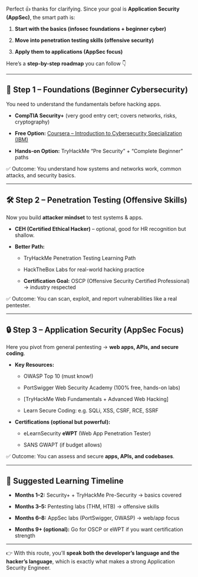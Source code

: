 Perfect 👍 thanks for clarifying. Since your goal is **Application Security (AppSec)**, the smart path is:

1. **Start with the basics (infosec foundations + beginner cyber)**
    
2. **Move into penetration testing skills (offensive security)**
    
3. **Apply them to applications (AppSec focus)**
    

Here’s a **step-by-step roadmap** you can follow 👇

---

## 🚀 Step 1 – Foundations (Beginner Cybersecurity)

You need to understand the fundamentals before hacking apps.

- **CompTIA Security+** (very good entry cert; covers networks, risks, cryptography)
    
- **Free Option:** [Coursera – Introduction to Cybersecurity Specialization (IBM)](https://www.coursera.org/specializations/ibm-cyber-security)
    
- **Hands-on Option:** TryHackMe “Pre Security” + “Complete Beginner” paths
    

✅ Outcome: You understand how systems and networks work, common attacks, and security basics.

---

## 🛠 Step 2 – Penetration Testing (Offensive Skills)

Now you build **attacker mindset** to test systems & apps.

- **CEH (Certified Ethical Hacker)** – optional, good for HR recognition but shallow.
    
- **Better Path:**
    
    - TryHackMe Penetration Testing Learning Path
        
    - HackTheBox Labs for real-world hacking practice
        
    - **Certification Goal:** OSCP (Offensive Security Certified Professional) → industry respected
        

✅ Outcome: You can scan, exploit, and report vulnerabilities like a real pentester.

---

## 🔒 Step 3 – Application Security (AppSec Focus)

Here you pivot from general pentesting → **web apps, APIs, and secure coding**.

- **Key Resources:**
    
    - OWASP Top 10 (must know!)
        
    - PortSwigger Web Security Academy (100% free, hands-on labs)
        
    - [TryHackMe Web Fundamentals + Advanced Web Hacking]
        
    - Learn Secure Coding: e.g. SQLi, XSS, CSRF, RCE, SSRF
        
- **Certifications (optional but powerful):**
    
    - eLearnSecurity **eWPT** (Web App Penetration Tester)
        
    - SANS GWAPT (if budget allows)
        

✅ Outcome: You can assess and secure **apps, APIs, and codebases**.

---

## 🎯 Suggested Learning Timeline

- **Months 1–2:** Security+ + TryHackMe Pre-Security → basics covered
    
- **Months 3–5:** Pentesting labs (THM, HTB) → offensive skills
    
- **Months 6–8:** AppSec labs (PortSwigger, OWASP) → web/app focus
    
- **Months 9+ (optional):** Go for OSCP or eWPT if you want certification strength
    

---

👉 With this route, you’ll **speak both the developer’s language and the hacker’s language**, which is exactly what makes a strong Application Security Engineer.